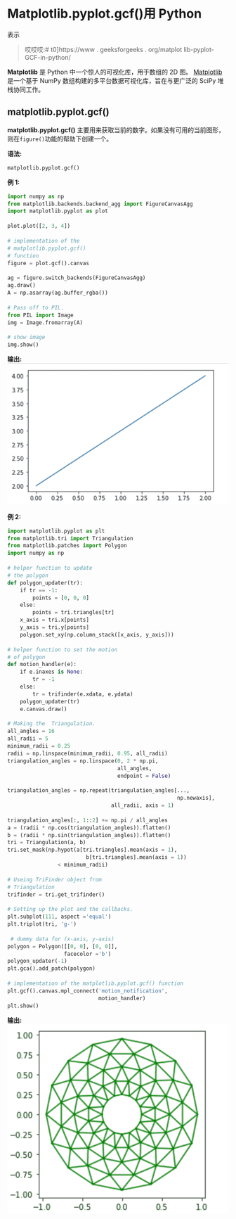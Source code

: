 # Matplotlib.pyplot.gcf()用 Python

表示

> 哎哎哎:# t0]https://www . geeksforgeeks . org/matplot lib-pyplot-GCF-in-python/

**Matplotlib** 是 Python 中一个惊人的可视化库，用于数组的 2D 图。 [Matplotlib](https://www.geeksforgeeks.org/python-matplotlib-an-overview/) 是一个基于 NumPy 数组构建的多平台数据可视化库，旨在与更广泛的 SciPy 堆栈协同工作。

## matplotlib.pyplot.gcf()

**matplotlib.pyplot.gcf()** 主要用来获取当前的数字。如果没有可用的当前图形，则在`figure()`功能的帮助下创建一个。

**语法:**

```py
matplotlib.pyplot.gcf()
```

**例 1:**

```py
import numpy as np
from matplotlib.backends.backend_agg import FigureCanvasAgg
import matplotlib.pyplot as plot

plot.plot([2, 3, 4])

# implementation of the 
# matplotlib.pyplot.gcf()
# function
figure = plot.gcf().canvas

ag = figure.switch_backends(FigureCanvasAgg)
ag.draw()
A = np.asarray(ag.buffer_rgba())

# Pass off to PIL.
from PIL import Image
img = Image.fromarray(A)

# show image
img.show()
```

**输出:**
![matplotlib.pyplot.gcf()](img/59c769cc2c98664dc714d843126b8397.png)

**例 2:**

```py
import matplotlib.pyplot as plt
from matplotlib.tri import Triangulation
from matplotlib.patches import Polygon
import numpy as np

# helper function to update 
# the polygon
def polygon_updater(tr):
    if tr == -1:
        points = [0, 0, 0]
    else:
        points = tri.triangles[tr]
    x_axis = tri.x[points]
    y_axis = tri.y[points]
    polygon.set_xy(np.column_stack([x_axis, y_axis]))

# helper function to set the motion 
# of polygon
def motion_handler(e):
    if e.inaxes is None:
        tr = -1
    else:
        tr = trifinder(e.xdata, e.ydata)
    polygon_updater(tr)
    e.canvas.draw()

# Making the  Triangulation.
all_angles = 16
all_radii = 5
minimum_radii = 0.25
radii = np.linspace(minimum_radii, 0.95, all_radii)
triangulation_angles = np.linspace(0, 2 * np.pi,
                                   all_angles,
                                   endpoint = False)

triangulation_angles = np.repeat(triangulation_angles[...,
                                                      np.newaxis],
                                 all_radii, axis = 1)

triangulation_angles[:, 1::2] += np.pi / all_angles
a = (radii * np.cos(triangulation_angles)).flatten()
b = (radii * np.sin(triangulation_angles)).flatten()
tri = Triangulation(a, b)
tri.set_mask(np.hypot(a[tri.triangles].mean(axis = 1),
                         b[tri.triangles].mean(axis = 1))
                < minimum_radii)

# Useing TriFinder object from 
# Triangulation
trifinder = tri.get_trifinder()

# Setting up the plot and the callbacks.
plt.subplot(111, aspect ='equal')
plt.triplot(tri, 'g-')

 # dummy data for (x-axis, y-axis)
polygon = Polygon([[0, 0], [0, 0]], 
                  facecolor ='b') 
polygon_updater(-1)
plt.gca().add_patch(polygon)

# implementation of the matplotlib.pyplot.gcf() function
plt.gcf().canvas.mpl_connect('motion_notification',
                             motion_handler)
plt.show()
```

**输出:**
![matplotlib.pyplot.gcf()](img/9d956feb30afb04fb0e72a80c3def0a5.png)